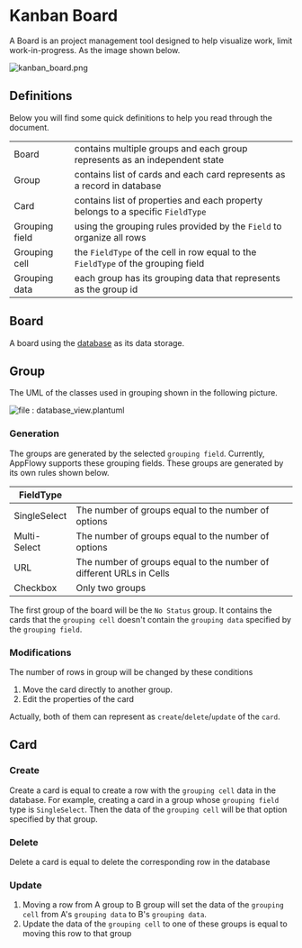 # Kanban Board

A Board is an project management tool designed to help visualize work, limit work-in-progress. As the image shown below.

![kanban\_board.png](../../../../../.gitbook/assets/kanban\_board\_snapshot.png)

## Definitions

Below you will find some quick definitions to help you read through the document.

|                |                                                                                   |
| -------------- | --------------------------------------------------------------------------------- |
| Board          | contains multiple groups and each group represents as an independent state        |
| Group          | contains list of cards and each card represents as a record in database           |
| Card           | contains list of properties and each property belongs to a specific `FieldType`   |
| Grouping field | using the grouping rules provided by the `Field` to organize all rows             |
| Grouping cell  | the `FieldType` of the cell in row equal to the `FieldType` of the grouping field |
| Grouping data  | each group has its grouping data that represents as the group id                  |

## Board

A board using the [database](../) as its data storage.

## Group

The UML of the classes used in grouping shown in the following picture.

![file : database\_view.plantuml](../../../../../uml/output/board\_view-Board\_view\_classes.svg)

### Generation

The groups are generated by the selected `grouping field`. Currently, AppFlowy supports these grouping fields. These groups are generated by its own rules shown below.

| FieldType    |                                                                     |
| ------------ | ------------------------------------------------------------------- |
| SingleSelect | The number of groups equal to the number of options                 |
| Multi-Select | The number of groups equal to the number of options                 |
| URL          | The number of groups equal to the number of different URLs in Cells |
| Checkbox     | Only two groups                                                     |

The first group of the board will be the `No Status` group. It contains the cards that the `grouping cell` doesn't contain the `grouping data` specified by the `grouping field`.

### Modifications

The number of rows in group will be changed by these conditions

1. Move the card directly to another group.
2. Edit the properties of the card

Actually, both of them can represent as `create`/`delete`/`update` of the `card`.

## Card

### Create

Create a card is equal to create a row with the `grouping cell` data in the database. For example, creating a card in a group whose `grouping field` type is `SingleSelect`. Then the data of the `grouping cell` will be that option specified by that group.

### Delete

Delete a card is equal to delete the corresponding row in the database

### Update

1. Moving a row from A group to B group will set the data of the `grouping cell` from A's `grouping data` to B's `grouping data`.
2. Update the data of the `grouping cell` to one of these groups is equal to moving this row to that group
